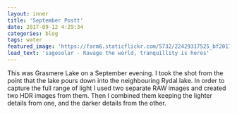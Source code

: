 ```yaml
---
layout: inner
title: 'September Postt'
date: 2017-09-12 4:29:34
categories: blog
tags: water
featured_image: 'https://farm6.staticflickr.com/5732/22429317525_bf2017276a_k_d.jpg'
lead_text: 'sagesolar - Ravage the world, tranquillity is heres'
---
```


This was Grasmere Lake on a September evening. I took the shot from the point that the lake pours down into the neighbouring Rydal lake. In order to capture the full range of light I used two separate RAW images and created two HDR images from them. Then I combined them keeping the lighter details from one, and the darker details from the other.

